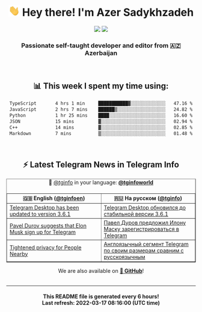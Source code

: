 <div align="center">
	<div>
		<h1>
      <img src="./assets/hi.gif" width="30px"> Hey there! I'm Azer Sadykhzadeh
    </h1>
    <img height="18" src="https://komarev.com/ghpvc/?username=sadykhzadeh&label=Views&color=2081c1&style=flat-square" />
		<a href="https://wakatime.com/@Azer"> <img height="18" src="https://wakatime.com/badge/user/f80ae27a-c328-426f-a381-bc84136e2dd6.svg" /> </a>
    <h3>
      Passionate self-taught developer and editor from 🇦🇿 Azerbaijan
    </h3>
  </div>
  <br>

<h2>📊 This week I spent my time using:</h2>

<!--START_SECTION:waka-->

```text
TypeScript       4 hrs 1 min     ███████████▓░░░░░░░░░░░░░   47.16 %
JavaScript       2 hrs 7 mins    ██████▒░░░░░░░░░░░░░░░░░░   24.82 %
Python           1 hr 25 mins    ████░░░░░░░░░░░░░░░░░░░░░   16.60 %
JSON             15 mins         ▓░░░░░░░░░░░░░░░░░░░░░░░░   02.94 %
C++              14 mins         ▓░░░░░░░░░░░░░░░░░░░░░░░░   02.85 %
Markdown         7 mins          ▒░░░░░░░░░░░░░░░░░░░░░░░░   01.48 %
```

<!--END_SECTION:waka-->

<br>

<h2>⚡️ Latest Telegram News in Telegram Info</h2>
  <table border>
		<tr>
			<th width="50%">🇬🇧 English (<a href="https://t.me/tginfoen">@tginfoen</a>)</th>
			<th>🇷🇺 На русском (<a href="https://t.me/tginfo">@tginfo</a>)</th>
		</tr>
		<caption>🚩 <a href="https://t.me/tginfo">@tginfo</a> in your language: <a href="https://t.me/tginfoworld"><b>@tginfoworld</b></a><caption/>
  <tr><td><a href="https://t.me/tginfoen/1364">Telegram Desktop has been updated to version 3.6.1</a></td>
    <td><a href="https://t.me/tginfo/3264">Telegram Desktop обновился до стабильной версии 3.6.1</a></td></tr><tr><td><a href="https://t.me/tginfoen/1363">Pavel Durov suggests that Elon Musk sign up for Telegram</a></td>
    <td><a href="https://t.me/tginfo/3263">Павел Дуров предложил Илону Маску зарегистрироваться в Telegram</a></td></tr><tr><td><a href="https://t.me/tginfoen/1362">Tightened privacy for People Nearby</a></td>
    <td><a href="https://t.me/tginfo/3262">Англоязычный сегмент Telegram по своим размерам сравним с русскоязычным</a></td></tr>
</table>
We are also available on <a href="https://github.com/tginfo"><b>🐙 GitHub</b></a>!
</div>

<br>
<hr>
<h4 align="center">This README file is generated <b>every 6 hours</b>!</br>Last refresh: <b>2022-03-17 08:16:00 (UTC time)</b></h4>
